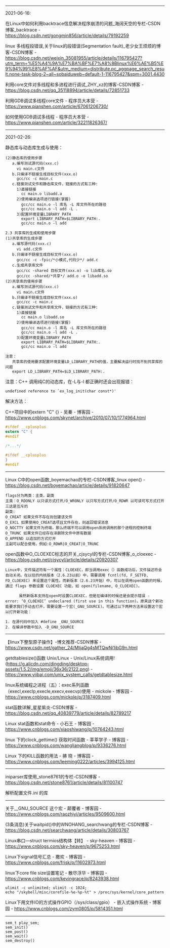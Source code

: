 



---

2021-06-16:

在Linux中如何利用backtrace信息解决程序崩溃的问题_海阔天空的专栏-CSDN博客_backtrace - https://blog.csdn.net/gongmin856/article/details/79192259

linux 多线程段错误,关于linux的段错误(Segmentation fault)_老少女王烦烦的博客-CSDN博客 - https://blog.csdn.net/weixin_35081955/article/details/116795427?utm_term=%E5%A4%9A%E7%BA%BF%E7%A8%8Blinux%E6%AE%B5%E9%94%99%E8%AF%AF&utm_medium=distribute.pc_aggpage_search_result.none-task-blog-2~all~sobaiduweb~default-1-116795427&spm=3001.4430

利用core文件对多线程和多进程进行调试_ZHY_xz的博客-CSDN博客 - https://blog.csdn.net/qq_35118894/article/details/72851733

利用GDB调试多线程core文件 - 程序员大本营 - https://www.pianshen.com/article/67061206730/

如何使用GDB调试多线程 - 程序员大本营 - https://www.pianshen.com/article/32211826367/

----

2021-02-26:

静态库与动态库生成与使用：

```
(2)静态库的使用步骤
   a.编写测试源代码(xxx.c)
     vi main.c文件
   b.只编译不链接生成目标文件(xxx.o)
     gcc/cc -c main.c
   c.链接测试文件和静态库文件，链接的方式有三种:
     1)直接链接
       cc main.o libadd.a
     2)使用编译选项进行链接(掌握)
       gcc/cc main.o -l 库名 -L 库文件所在的路径
       gcc/cc main.o -l add -L .
     3)配置环境变量LIBRARY_PATH
       export LIBRARY_PATH=$LIBRARY_PATH:.
       gcc/cc main.o -l add

2.3 共享库的生成和使用步骤
(1)共享库的生成步骤
   a.编写源代码(xxx.c)
     vi add.c文件
   b.只编译不链接生成目标文件(xxx.o)
     gcc/cc -c -fpic/*小模式,代码少*/ add.c
   c.生成共享库文件
     gcc/cc -shared 目标文件(xxx.o) -o lib库名.so
     gcc/cc -shared/*共享*/ add.o -o libadd.so
(2)共享库的使用步骤
   a.编写测试源代码(xxx.c)
     vi main.c文件
   b.只编译不链接生成目标文件(xxx.o)
     gcc/cc -c main.c
   c.链接测试文件和共享库文件，链接的方式有三种:
     1)直接链接
       cc main.o libadd.so
     2)使用编译选项进行链接(掌握)
       gcc/cc main.o -l 库名 -L 库文件所在的路径
       gcc/cc main.o -l add -L .
     3)配置环境变量LIBRARY_PATH
       export LIBRARY_PATH=$LIBRARY_PATH:.
       gcc/cc main.o -l add

注意：
   共享库的使用要求配置环境变量LD_LIBRARY_PATH的值，主要解决运行时找不到共享库的问题
   export LD_LIBRARY_PATH=$LD_LIBRARY_PATH:.
```

注意：C++ 调用纯C的动态库，在-L与-l 都正确时还会出现报错：

```
undefined reference to `ex_log_init(char const*)'
```

解决方法：

C++项目中的extern "C" {} - 吴秦 - 博客园 - https://www.cnblogs.com/skynet/archive/2010/07/10/1774964.html

```C
#ifdef __cplusplus
extern "C" {
#endif
 
/*...*/
 
#ifdef __cplusplus
}
#endif
```

---



Linux C中的open函数_boyemachao的专栏-CSDN博客_linux open() - https://blog.csdn.net/boyemachao/article/details/91820647

```
flags分为两类：主类，副类
主类：O_RDONLY 以只读方式打开/O_WRONLY 以只写方式打开/O_RDWR 以可读可写方式打开
三这是互斥的
副类:
O_CREAT 如果文件不存在则创建该文件
O_EXCL 如果使用O_CREAT选项且文件存在，则返回错误消息
O_NOCTTY 如果文件为终端，那么终端不可以调用open系统调用的那个进程的控制终端
O_TRUNC 如果文件已经存在泽删除文件中原有数据
O_APPEND 以追加的方式打开
主副可以配合使用，例如:O_RDWR|O_CREAT|O_TRUNC
```

open函数中O_CLOEXEC标志的开关_cjsycyl的专栏-CSDN博客_o_cloexec - https://blog.csdn.net/cjsycyl/article/details/20920307

```
Linux中，文件描述符有一个属性：CLOEXEC，即当调用exec（）函数成功后，文件描述符会自动关闭。在以往的内核版本（2.6.23以前）中，需要调用 fcntl(fd, F_SETFD, FD_CLOEXEC) 来设置这个属性。而新版本（2.6.23开始）中，可以在调用open函数的时候，通过 flags 参数设置 CLOEXEC 功能，如 open(filename, O_CLOEXEC)。

      虽然新版本支持在open时设置CLOEXEC，但是在编译的时候还是会提示错误 - error: ‘O_CLOEXEC’ undeclared (first use in this function)。原来这个新功能要求我们手动去打开，需要设置一个宏(_GNU_SOURCE)。可通过以下两种方法来设置这个宏以打开新功能：

1. 在源代码中加入 #define _GNU_SOURCE
2. 在编译参数中加入 -D_GNU_SOURCE
```



---

【linux下整型原子操作】-博文推荐-CSDN博客 - https://www.csdn.net/gather_24/MtjaQg4sMTQwNi1ibG9n.html



getdtablesize()函数 Unix/Linux - Unix/Linux系统调用!(https://g.alicdn.com/dingding/desktop-assets/1.5.2/img/emoji/36x36/2122.png) - https://www.yiibai.com/unix_system_calls/getdtablesize.html

linux系统编程之进程（五）：exec系列函数（execl,execlp,execle,execv,execvp)使用 - mickole - 博客园 - https://www.cnblogs.com/mickole/p/3187409.html

stat函数详解_星星紫炎-CSDN博客 - https://blog.csdn.net/qq_40839779/article/details/82789217

Linux stat函数和stat命令 - 小石王 - 博客园 - https://www.cnblogs.com/xiaoshiwang/p/10764243.html

linux 下的clock_gettime() 获取时间函数 - 莘莘学子 - 博客园 - https://www.cnblogs.com/wangliangblog/p/9336276.html

Linux 下的KILL函数的用法 - 拂 晓 - 博客园 - https://www.cnblogs.com/leeming0222/articles/3994125.html

---

iniparser库使用_stone8761的专栏-CSDN博客 - https://blog.csdn.net/stone8761/article/details/81100747

解析配置文件.ini 的库

---

关于__GNU_SOURCE 这个宏 - 颠覆者 - 博客园 - https://www.cnblogs.com/raozhiyi/articles/9509600.html

(3条消息)关于waitpid()中的WNOHANG_searchwang的专栏-CSDN博客 - https://blog.csdn.net/searchwang/article/details/30803767

Linux串口—struct termios结构体【转】 - sky-heaven - 博客园 - https://www.cnblogs.com/sky-heaven/p/9675253.html

Linux下signal信号汇总 - 撒欢 - 博客园 - https://www.cnblogs.com/frisk/p/11602973.html

linux下core file size设置笔记 - 散尽浮华 - 博客园 - https://www.cnblogs.com/kevingrace/p/8243938.html

```
ulimit -c unlimited; ulimit -c 1024; 
echo "/skybell/misc/corefile-%e-%p-%t" > /proc/sys/kernel/core_pattern 
```



Linux下用文件IO的方式操作GPIO（/sys/class/gpio） - 嵌入式操作系统 - 博客园 - https://www.cnblogs.com/zym0805/p/5814351.html



----



```
sem_t play_sem;
sem_init()
sem_post()
sem_wait()
sem_destroy()
```

